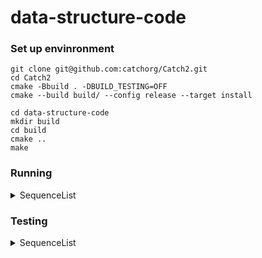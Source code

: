 # data-structure-code

### Set up envinronment

```
git clone git@github.com:catchorg/Catch2.git
cd Catch2
cmake -Bbuild . -DBUILD_TESTING=OFF
cmake --build build/ --config release --target install
```

```
cd data-structure-code
mkdir build
cd build
cmake ..
make
```

### Running

<details>
  <summary>SequenceList</summary>
  ```
  cd build/bin
  ./SequenceList
  ```
</details>



### Testing
<details>
  <summary>SequenceList</summary>
  ```
  cd build/bin
  ./SequenceList_test
  ```
</details>
